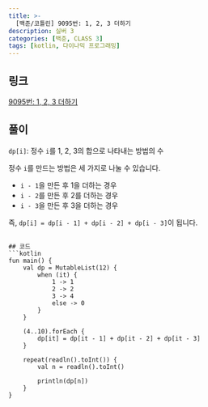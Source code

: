```yaml
---
title: >-
  [백준/코틀린] 9095번: 1, 2, 3 더하기
description: 실버 3
categories: [백준, CLASS 3]
tags: [kotlin, 다이나믹 프로그래밍]
---
```


## 링크
[9095번: 1, 2, 3 더하기](https://www.acmicpc.net/problem/9095)

## 풀이
`dp[i]`: 정수 `i`를 1, 2, 3의 합으로 나타내는 방법의 수

정수 `i`를 만드는 방법은 세 가지로 나눌 수 있습니다.
- `i - 1`을 만든 후 1을 더하는 경우
- `i - 2`를 만든 후 2를 더하는 경우
- `i - 3`을 만든 후 3을 더하는 경우

<span class="txt_bg">즉, `dp[i] = dp[i - 1] + dp[i - 2] + dp[i - 3]`이 됩니다.</span>
```

## 코드
```kotlin
fun main() {
    val dp = MutableList(12) {
        when (it) {
            1 -> 1
            2 -> 2
            3 -> 4
            else -> 0
        }
    }

    (4..10).forEach {
        dp[it] = dp[it - 1] + dp[it - 2] + dp[it - 3]
    }

    repeat(readln().toInt()) {
        val n = readln().toInt()

        println(dp[n])
    }
}

```
